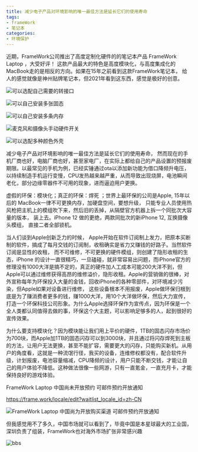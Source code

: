 ```yaml
---
title: 减少电子产品对环境影响的唯一最佳方法是延长它们的使用寿命
tags: 
- frameWork
- 笔记本
categories:
- 环境保护
---
```




近期，FrameWork公司推出了高度定制化硬件的的笔记本产品 FrameWork Laptop ，大受好评！ 这款产品最大的特色是高度模块化，与高度集成化的MacBook走的是相反的方向。如果在15年之前看到这款FrameWork笔记本， 给人的感觉就像是神州贴牌笔记本，但2021年看到这东西，感觉是极好的创意。





![可以选配自己需要的转接口](https://cdn.fangyuanxiaozhan.com/assets/1628926830289cQAixxD2.gif)





![可以自己安装多张固态](https://cdn.fangyuanxiaozhan.com/assets/1628926930501dbSAiSTE.gif)



![可以自己安装多条内存](https://cdn.fangyuanxiaozhan.com/assets/1628926839660JXZmZx4j.gif)





![麦克风和摄像头手动硬件开关](https://cdn.fangyuanxiaozhan.com/assets/1628927049602TZdQ8Rmx.gif)





![可以选配多种颜色外壳](https://cdn.fangyuanxiaozhan.com/assets/1628927148676YJFYPC0b.gif)







减少电子产品对环境影响的唯一最佳方法是延长它们的使用寿命， 然而现在的手机厂商也好，电脑厂商也好，甚至家电厂，在实际上都给自己的产品设置的预报废期限。以最常见的手机为例，已经实锤通过ota以添加新功能为借口降频升电压，以持续制造手机运行变慢，CPU发热越来越严重，从而导致出现烧屏，电池瞬间老化，部分边缘零器件不可用的现象，进而逼迫用户更换。



虚假的环保：模块化；真正的环保：焊死 ；世界上最环保的公司是Apple, 15年以后的 MacBook一律不可更换内存，加硬盘空间，要想升级， 只能专业人员使用热风枪把主机上的模组吹下来，然后旧的丢掉，从隔壁官方机器上拆一个同批次大容量的版本， 装上去。iPhone 12 做的更绝，两款同批次的新iPhone 12, 互换摄像头模组， 直接二者全部锁机。



当人们谈到Apple创新乏力的时候， Apple开始在软件订阅制上发力，把原本买断制的软件，搞成了每月交钱的订阅制，收租确实是省力又赚钱的好路子。当然软件订阅是显性的收租， 而不可维修，不可更换的硬件模组，则创建了隐形收租的生态，iPhone 的设计一直很精巧，一旦磕碰，就非常容易出问题，而iPhone官方的修理没有1000大洋是搞不定的，真正的硬件加人工成本可能200大洋不到，但Apple可以通过维修获得高昂的维修溢价，隐形收租。Apple的营销做的很棒，对外宣称每年为环保投入大量的金钱，回收iPhone的各种零部件，对环境减少污染，但Apple如果对设备进行维修， 这些设备根本不用报废，Apple做环保归根到底是为了赚消费者更多的钱，赚1000大洋，用10个大洋做环保，然后大力宣传，打造一个环保科技公司形象。为什么Apple选择环保作为宣传点，因为环保是一个全人类都认同值得去做的事，环保这个大主题，可以影响足够多的人，起到很好的宣传效果。



为什么要支持模块化？因为模块能让我们用上平价的硬件，1TB的固态闪存市场价为700块，而Apple加1TB的固态闪存可以到3000块，并且通过将闪存焊死到主板的方法，让用户无法更换，甚至不能扩容，需要更大的闪存，只能购买新机。从用户的角度看，这就是一种流氓行径，我买的设备，连维修权都没有，配合软件升级，计划报废，电池容量缩减，CPU降频的设计，用户只能不断交钱，才能让自己的用户体验不降低。这种做法很像一些网游，只有一直氪金，一直充月卡，才能保持良好的游戏体验。




FrameWork Laptop 中国尚未开放预约 可邮件预约开放通知



https://frame.work/locale/edit?waitlist_locale_id=zh-CN



![FrameWork Laptop 中国尚为开放购买渠道 可邮件预约开放通知](https://cdn.fangyuanxiaozhan.com/assets/1628925344899pc8YBjMc.png)



但我感觉用不了多久，中国市场就可以看到了，毕竟中国是本星球最大的工业国，深圳负责了组装，FrameWork也对海外市场扩张非常感兴趣

![bbs](C:\Users\zhaoo\AppData\Roaming\Typora\typora-user-images\image-20210814165600043.png)

